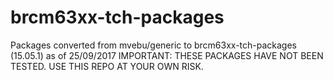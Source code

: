 # brcm63xx-tch-packages
Packages converted from mvebu/generic to brcm63xx-tch-packages (15.05.1) as of 25/09/2017
IMPORTANT: THESE PACKAGES HAVE NOT BEEN TESTED.
USE THIS REPO AT YOUR OWN RISK.
